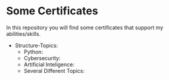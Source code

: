 # Some Certificates

In this repository you will find some certificates that support my abilities/skills.

* Structure-Topics:	
	- Python:
	- Cybersecurity:
	- Artificial Inteligence:
	- Several Different Topics:
